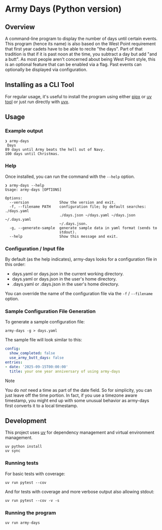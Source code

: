 # Army Days (Python version)

## Overview

A command-line program to display the number of days until certain events. This program (hence its name) is also based on the West Point requirement that first year cadets have to be able to recite "the days". Part of that tradition is that if it is past noon at the time, you subtract a day but add "and a butt". As most people aren't concerned about being West Point style, this is an optional feature that can be enabled via a flag. Past events can optionally be displayed via configuration.

## Installing as a CLI Tool

For regular usage, it's useful to install the program using either [pipx](https://github.com/pypa/pipx) or [uv tool](https://docs.astral.sh/uv/guides/tools/#installing-tools) or just run directly with [uvx](https://docs.astral.sh/uv/guides/tools/).

## Usage

### Example output

```text
❯ army-days
 Days
89 days until Army beats the hell out of Navy.
100 days until Christmas.
```

### Help

Once installed, you can run the command with the `--help` option.

```shell
❯ army-days --help
Usage: army-days [OPTIONS]

Options:
  --version              Show the version and exit.
  -f, --filename PATH    configuration file; by default searches: ./days.yaml
                         ./days.json ~/days.yaml ~/days.json ~/.days.yaml
                         ~/.days.json.
  -g, --generate-sample  generate sample data in yaml format (sends to
                         stdout).
  --help                 Show this message and exit.
```

### Configuration / Input file

By default (as the help indicates), army-days looks for a configuration file in this order:

* days.yaml or days.json in the current working directory.
* days.yaml or days.json in the user's home directory.
* .days.yaml or .days.json in the user's home directory.

You can override the name of the configuration file via the `-f` / `--filename` option.

### Sample Configuration File Generation

To generate a sample configuration file:

```shell
army-days -g > days.yaml
```

The sample file will look similar to this:

```yaml
config:
  show_completed: false
  use_army_butt_days: false
entries:
- date: '2025-09-15T00:00:00'
  title: your one year anniversary of using army-days
```

> [!NOTE]
> You do *not* need a time as part of the date field. So for simplicity, you can just leave off the time portion. In fact, if you use a timezone aware timestamp, you might end up with some unusual behavior as army-days first converts it to a local timestamp.

## Development

This project uses [uv](https://github.com/astral-sh/uv) for dependency management and virtual environment management.

```shell
uv python install
uv sync
```

### Running tests

For basic tests with coverage:

```shell
uv run pytest --cov
```

And for tests with coverage and more verbose output also allowing stdout:

```shell
uv run pytest --cov -v -s
```

### Running the program

```shell
uv run army-days
```
